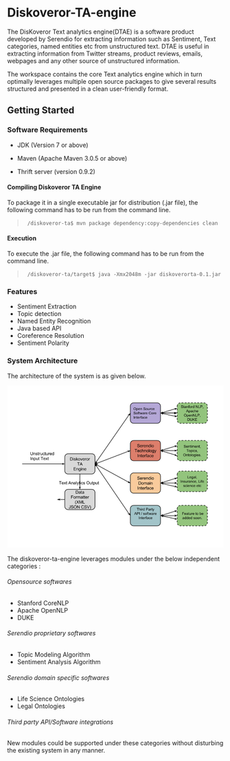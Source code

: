 # Diskoveror-TA-engine

The DisKoveror Text analytics engine(DTAE) is a software product developed by Serendio for extracting information such as Sentiment, Text categories, named entities etc from unstructured text. DTAE is useful in extracting information from Twitter streams, product reviews, emails, webpages and any other source of unstructured information. 


The workspace contains the core Text analytics engine which in turn optimally leverages multiple open source packages
to give several results structured and presented in a clean user-friendly format.

## **Getting Started**

### **Software Requirements**

 * JDK (Version 7 or above)
      


 * Maven (Apache Maven 3.0.5 or above)
      


 * Thrift server (version 0.9.2)



#### **Compiling Diskoveror TA Engine**
To package it in a single executable jar for distribution (.jar file), the following command has to be run from the command line.
>      /diskoveror-ta$ mvn package dependency:copy-dependencies clean

#### **Execution**
To execute the .jar file, the following command has to be run from the command line.
>      /diskoveror-ta/target$ java -Xmx2048m -jar diskoverorta-0.1.jar

### Features

* Sentiment Extraction
* Topic detection
* Named Entity Recognition
* Java based API
* Coreference Resolution
* Sentiment Polarity



### System Architecture

The architecture of the system is as given below.

![System Architecture](/Diskoverer_architecture.png "System Architechture")


The diskoveror-ta-engine leverages modules under the below independent categories :

###### Opensource softwares
* Stanford CoreNLP
* Apache OpenNLP
* DUKE

###### Serendio proprietary softwares
* Topic Modeling Algorithm
* Sentiment Analysis Algorithm
 
###### Serendio domain specific softwares
* Life Science Ontologies
* Legal Ontologies

###### Third party API/Software integrations

New modules could be supported under these categories without disturbing the existing system in any manner.

